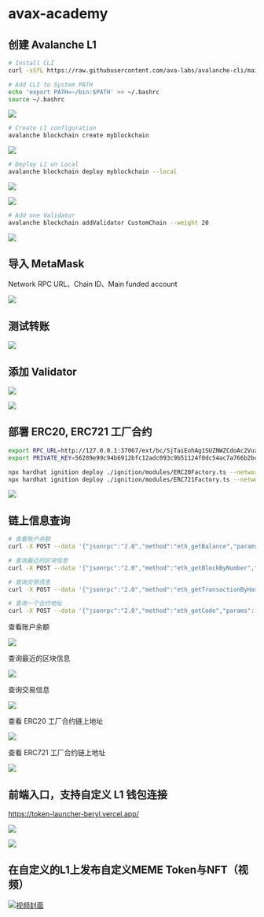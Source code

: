 # avax-academy

## 创建 Avalanche L1

```bash
# Install CLI
curl -sSfL https://raw.githubusercontent.com/ava-labs/avalanche-cli/main/scripts/install.sh | sh -s

# Add CLI to System PATH
echo 'export PATH=~/bin:$PATH' >> ~/.bashrc
source ~/.bashrc
```

![](images/1746868123123.jpg)

```bash
# Create L1 configuration
avalanche blockchain create myblockchain
```

![](./images/1746867889833.jpg)

```bash
# Deploy L1 on Local
avalanche blockchain deploy myblockchain --local
```

![](images/1746880277761.jpg)

![](images/1746868558459.jpg)

```bash
# Add one Validator
avalanche blockchain addValidator CustomChain --weight 20
```

![](images/1747585225007.jpg)

## 导入 MetaMask 

Network RPC URL、Chain ID、Main funded account 

![](images/1746880180959.jpg)

## 测试转账

![](images/1746883510699.jpg)

## 添加 Validator

![](images/1746884352006.jpg)

![](images/1746884468116.jpg)

## 部署 ERC20, ERC721 工厂合约

```bash
export RPC_URL=http://127.0.0.1:37067/ext/bc/SjTaiEohAg1SUZNWZCdoAc2Vux8HszeJDLf3xRvWBZyqzxwft/rpc
export PRIVATE_KEY=56289e99c94b6912bfc12adc093c9b51124f0dc54ac7a766b2bc5ccf558d8027

npx hardhat ignition deploy ./ignition/modules/ERC20Factory.ts --network customize
npx hardhat ignition deploy ./ignition/modules/ERC721Factory.ts --network customize
```

![](images/1746884655865.jpg)

## 链上信息查询

```bash
# 查看账户余额
curl -X POST --data '{"jsonrpc":"2.0","method":"eth_getBalance","params":["0x8db97C7cEcE249c2b98bDC0226Cc4C2A57BF52FC", "latest"],"id":1}' -H "Content-Type: application/json" http://127.0.0.1:42203/ext/bc/2ip2zuU7TVnMRximYcXydPSxSvNtfkdn32AVRYZo5wnSD1D5gT/rpc

# 查询最近的区块信息
curl -X POST --data '{"jsonrpc":"2.0","method":"eth_getBlockByNumber","params":["latest", true],"id":1}' -H "Content-Type: application/json" http://127.0.0.1:42203/ext/bc/2ip2zuU7TVnMRximYcXydPSxSvNtfkdn32AVRYZo5wnSD1D5gT/rpc

# 查询交易信息
curl -X POST --data '{"jsonrpc":"2.0","method":"eth_getTransactionByHash","params":["0x2f045e265bc15005e3957f8ee2b33c4ef3b957e98123e623287c06bcf125d1da"],"id":1}' -H "Content-Type: application/json" http://127.0.0.1:42203/ext/bc/2ip2zuU7TVnMRximYcXydPSxSvNtfkdn32AVRYZo5wnSD1D5gT/rpc

# 查询一个合约地址
curl -X POST --data '{"jsonrpc":"2.0","method":"eth_getCode","params":["0xA4cD3b0Eb6E5Ab5d8CE4065BcCD70040ADAB1F00", "latest"],"id":1}' -H "Content-Type: application/json" http://127.0.0.1:42203/ext/bc/2ip2zuU7TVnMRximYcXydPSxSvNtfkdn32AVRYZo5wnSD1D5gT/rpc

```

查看账户余额

![](images/1746885640401.jpg)

查询最近的区块信息

![](images/1746885581073.jpg)

查询交易信息

![](images/1746885701165.jpg)

查看 ERC20 工厂合约链上地址

![](images/1746886067485.jpg)

查看 ERC721 工厂合约链上地址

![](images/1746886498929.jpg)

## 前端入口，支持自定义 L1 钱包连接

https://token-launcher-beryl.vercel.app/

![](images/1747582236559.jpg)

![](images/1747582297377.jpg)

## 在自定义的L1上发布自定义MEME Token与NFT（视频）

[![视频封面](images/1747541888517.jpg)](https://youtu.be/eqBNYiAOjMM)
